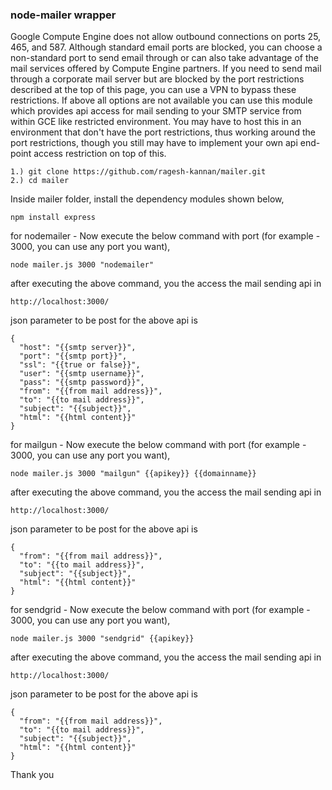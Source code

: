 ### node-mailer wrapper

Google Compute Engine does not allow outbound connections on ports 25, 465, and 587. Although standard email ports are blocked, you can choose a non-standard port to send email through or can also take advantage of the mail services offered by Compute Engine partners.  If you need to send mail through a corporate mail server but are blocked by the port restrictions described at the top of this page, you can use a VPN to bypass these restrictions.  If above all options are not available you can use this module which provides api access for mail sending to your SMTP service from within GCE like restricted environment. You may have to host this in an environment that don't have the port restrictions, thus working around the port restrictions, though you still may have to implement your own api end-point access restriction on top of this.

```
1.) git clone https://github.com/ragesh-kannan/mailer.git
2.) cd mailer
```
Inside mailer folder, install the dependency modules shown below,
```
npm install express
```
for nodemailer - Now execute the below command with port (for example - 3000, you can use any port you want),
```
node mailer.js 3000 "nodemailer"
```
after executing the above command, you the access the mail sending api in 
```
http://localhost:3000/
```

json parameter to be post for the above api is
```
{
  "host": "{{smtp server}}",
  "port": "{{smtp port}}",
  "ssl": "{{true or false}}",
  "user": "{{smtp username}}",
  "pass": "{{smtp password}}",
  "from": "{{from mail address}}",
  "to": "{{to mail address}}",
  "subject": "{{subject}}",
  "html": "{{html content}}"
}
```
for mailgun - Now execute the below command with port (for example - 3000, you can use any port you want),
```
node mailer.js 3000 "mailgun" {{apikey}} {{domainname}}
```
after executing the above command, you the access the mail sending api in 
```
http://localhost:3000/
```

json parameter to be post for the above api is
```
{
  "from": "{{from mail address}}",
  "to": "{{to mail address}}",
  "subject": "{{subject}}",
  "html": "{{html content}}"
}
```
for sendgrid - Now execute the below command with port (for example - 3000, you can use any port you want),
```
node mailer.js 3000 "sendgrid" {{apikey}}
```
after executing the above command, you the access the mail sending api in 
```
http://localhost:3000/
```

json parameter to be post for the above api is
```
{
  "from": "{{from mail address}}",
  "to": "{{to mail address}}",
  "subject": "{{subject}}",
  "html": "{{html content}}"
}
```

Thank you
